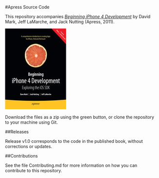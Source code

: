 #Apress Source Code

This repository accompanies [*Beginning iPhone 4 Development*](http://www.apress.com/9781430230243) by David Mark, Jeff LaMarche, and Jack Nutting (Apress, 2011).

![Cover image](9781430230243.jpg)

Download the files as a zip using the green button, or clone the repository to your machine using Git.

##Releases

Release v1.0 corresponds to the code in the published book, without corrections or updates.

##Contributions

See the file Contributing.md for more information on how you can contribute to this repository.
